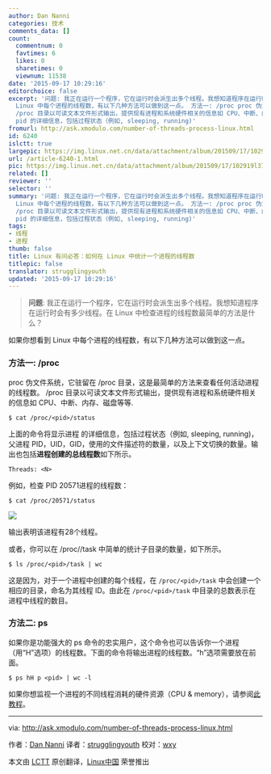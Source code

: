 ```yaml
---
author: Dan Nanni
categories: 技术
comments_data: []
count:
  commentnum: 0
  favtimes: 6
  likes: 0
  sharetimes: 0
  viewnum: 11538
date: '2015-09-17 10:29:16'
editorchoice: false
excerpt: '问题: 我正在运行一个程序，它在运行时会派生出多个线程。我想知道程序在运行时会有多少线程。在 Linux 中检查进程的线程数最简单的方法是什么？  如果你想看到
  Linux 中每个进程的线程数，有以下几种方法可以做到这一点。 方法一: /proc proc 伪文件系统，它驻留在 /proc 目录，这是最简单的方法来查看任何活动进程的线程数。
  /proc 目录以可读文本文件形式输出，提供现有进程和系统硬件相关的信息如 CPU、中断、内存、磁盘等等. $ cat /proc/pid/status  上面的命令将显示进程
  pid 的详细信息，包括过程状态（例如, sleeping, running)'
fromurl: http://ask.xmodulo.com/number-of-threads-process-linux.html
id: 6240
islctt: true
largepic: https://img.linux.net.cn/data/attachment/album/201509/17/102919l37w6x2y2gcss686.jpg
url: /article-6240-1.html
pic: https://img.linux.net.cn/data/attachment/album/201509/17/102919l37w6x2y2gcss686.jpg.thumb.jpg
related: []
reviewer: ''
selector: ''
summary: '问题: 我正在运行一个程序，它在运行时会派生出多个线程。我想知道程序在运行时会有多少线程。在 Linux 中检查进程的线程数最简单的方法是什么？  如果你想看到
  Linux 中每个进程的线程数，有以下几种方法可以做到这一点。 方法一: /proc proc 伪文件系统，它驻留在 /proc 目录，这是最简单的方法来查看任何活动进程的线程数。
  /proc 目录以可读文本文件形式输出，提供现有进程和系统硬件相关的信息如 CPU、中断、内存、磁盘等等. $ cat /proc/pid/status  上面的命令将显示进程
  pid 的详细信息，包括过程状态（例如, sleeping, running)'
tags:
- 线程
- 进程
thumb: false
title: Linux 有问必答：如何在 Linux 中统计一个进程的线程数
titlepic: false
translator: strugglingyouth
updated: '2015-09-17 10:29:16'
---
```



> 
> **问题**: 我正在运行一个程序，它在运行时会派生出多个线程。我想知道程序在运行时会有多少线程。在 Linux 中检查进程的线程数最简单的方法是什么？
> 
> 
> 


如果你想看到 Linux 中每个进程的线程数，有以下几种方法可以做到这一点。


### 方法一: /proc


proc 伪文件系统，它驻留在 /proc 目录，这是最简单的方法来查看任何活动进程的线程数。 /proc 目录以可读文本文件形式输出，提供现有进程和系统硬件相关的信息如 CPU、中断、内存、磁盘等等.



```
$ cat /proc/<pid>/status

```

上面的命令将显示进程 <pid> 的详细信息，包括过程状态（例如, sleeping, running)，父进程 PID，UID，GID，使用的文件描述符的数量，以及上下文切换的数量。输出也包括**进程创建的总线程数**如下所示。



```
Threads: <N>

```

例如，检查 PID 20571进程的线程数：



```
$ cat /proc/20571/status

```

![](/data/attachment/album/201509/17/102919l37w6x2y2gcss686.jpg)


输出表明该进程有28个线程。


或者，你可以在 /proc//task 中简单的统计子目录的数量，如下所示。



```
$ ls /proc/<pid>/task | wc

```

这是因为，对于一个进程中创建的每个线程，在 `/proc/<pid>/task` 中会创建一个相应的目录，命名为其线程 ID。由此在 `/proc/<pid>/task` 中目录的总数表示在进程中线程的数目。


### 方法二: ps


如果你是功能强大的 ps 命令的忠实用户，这个命令也可以告诉你一个进程（用“H”选项）的线程数。下面的命令将输出进程的线程数。“h”选项需要放在前面。



```
$ ps hH p <pid> | wc -l

```

如果你想监视一个进程的不同线程消耗的硬件资源（CPU & memory），请参阅[此教程](/article-5633-1.html)。




---


via: <http://ask.xmodulo.com/number-of-threads-process-linux.html>


作者：[Dan Nanni](http://ask.xmodulo.com/author/nanni) 译者：[strugglingyouth](https://github.com/strugglingyouth) 校对：[wxy](https://github.com/wxy)


本文由 [LCTT](https://github.com/LCTT/TranslateProject) 原创翻译，[Linux中国](https://linux.cn/) 荣誉推出